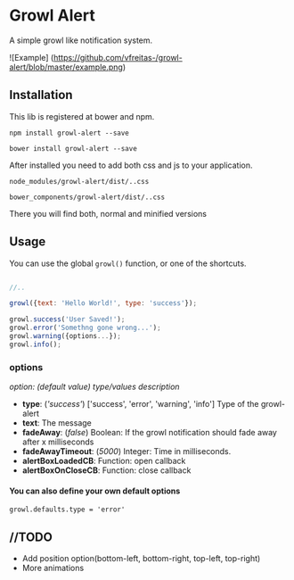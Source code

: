 # Growl Alert

A simple growl like notification system.

![Example] (https://github.com/vfreitas-/growl-alert/blob/master/example.png)

## Installation

This lib is registered at bower and npm.

`npm install growl-alert --save`

`bower install growl-alert --save`

After installed you need to add both css and js to your application.

`node_modules/growl-alert/dist/..css`

`bower_components/growl-alert/dist/..css`

There you will find both, normal and minified versions

## Usage

You can use the global `growl()` function, or one of the shortcuts.

```javascript

//..

growl({text: 'Hello World!', type: 'success'});

growl.success('User Saved!');
growl.error('Somethng gone wrong...');
growl.warning({options...});
growl.info();

```

### options

*option: (default value) type/values description*

- **type**: (*'success'*) ['success', 'error', 'warning', 'info'] Type of the growl-alert
- **text**: The message
- **fadeAway**: (*false*) Boolean: If the growl notification should fade away after x milliseconds
- **fadeAwayTimeout**: (*5000*) Integer: Time in milliseconds.
- **alertBoxLoadedCB**: Function: open callback
- **alertBoxOnCloseCB**: Function: close callback
 
#### You can also define your own default options

`growl.defaults.type = 'error'`

## //TODO

- Add position option(bottom-left, bottom-right, top-left, top-right)
- More animations

